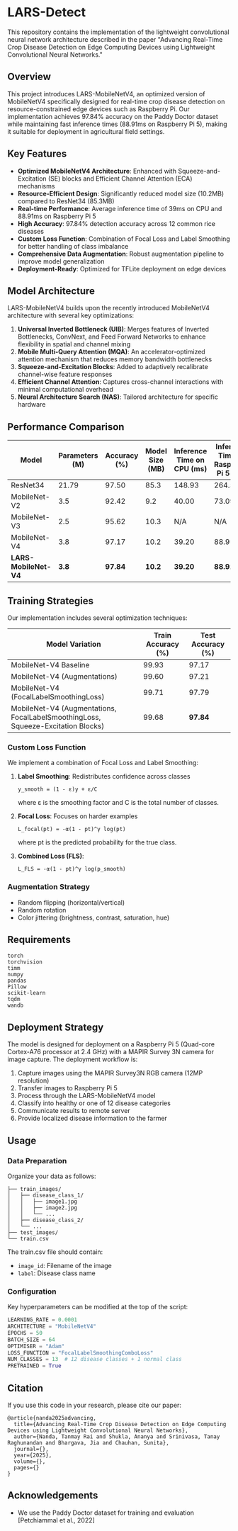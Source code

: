 # LARS-Detect

This repository contains the implementation of the lightweight convolutional neural network architecture described in the paper "Advancing Real-Time Crop Disease Detection on Edge Computing Devices using Lightweight Convolutional Neural Networks."

## Overview

This project introduces LARS-MobileNetV4, an optimized version of MobileNetV4 specifically designed for real-time crop disease detection on resource-constrained edge devices such as Raspberry Pi. Our implementation achieves 97.84% accuracy on the Paddy Doctor dataset while maintaining fast inference times (88.91ms on Raspberry Pi 5), making it suitable for deployment in agricultural field settings.

## Key Features

- **Optimized MobileNetV4 Architecture**: Enhanced with Squeeze-and-Excitation (SE) blocks and Efficient Channel Attention (ECA) mechanisms
- **Resource-Efficient Design**: Significantly reduced model size (10.2MB) compared to ResNet34 (85.3MB)
- **Real-time Performance**: Average inference time of 39ms on CPU and 88.91ms on Raspberry Pi 5
- **High Accuracy**: 97.84% detection accuracy across 12 common rice diseases
- **Custom Loss Function**: Combination of Focal Loss and Label Smoothing for better handling of class imbalance
- **Comprehensive Data Augmentation**: Robust augmentation pipeline to improve model generalization
- **Deployment-Ready**: Optimized for TFLite deployment on edge devices

## Model Architecture

LARS-MobileNetV4 builds upon the recently introduced MobileNetV4 architecture with several key optimizations:

1. **Universal Inverted Bottleneck (UIB)**: Merges features of Inverted Bottlenecks, ConvNext, and Feed Forward Networks to enhance flexibility in spatial and channel mixing
2. **Mobile Multi-Query Attention (MQA)**: An accelerator-optimized attention mechanism that reduces memory bandwidth bottlenecks
3. **Squeeze-and-Excitation Blocks**: Added to adaptively recalibrate channel-wise feature responses
4. **Efficient Channel Attention**: Captures cross-channel interactions with minimal computational overhead
5. **Neural Architecture Search (NAS)**: Tailored architecture for specific hardware

## Performance Comparison

| Model                 | Parameters (M) | Accuracy (%) | Model Size (MB) | Inference Time on CPU (ms) | Inference Time on Raspberry Pi 5 (ms) |
| --------------------- | -------------- | ------------ | --------------- | -------------------------- | ------------------------------------- |
| ResNet34              | 21.79          | 97.50        | 85.3            | 148.93                     | 264.50                                |
| MobileNet-V2          | 3.5            | 92.42        | 9.2             | 40.00                      | 73.09                                 |
| MobileNet-V3          | 2.5            | 95.62        | 10.3            | N/A                        | N/A                                   |
| MobileNet-V4          | 3.8            | 97.17        | 10.2            | 39.20                      | 88.91                                 |
| **LARS-MobileNet-V4** | **3.8**        | **97.84**    | **10.2**        | **39.20**                  | **88.91**                             |

## Training Strategies

Our implementation includes several optimization techniques:

| Model Variation                                                                  | Train Accuracy (%) | Test Accuracy (%) |
| -------------------------------------------------------------------------------- | ------------------ | ----------------- |
| MobileNet-V4 Baseline                                                            | 99.93              | 97.17             |
| MobileNet-V4 (Augmentations)                                                     | 99.60              | 97.21             |
| MobileNet-V4 (FocalLabelSmoothingLoss)                                           | 99.71              | 97.79             |
| MobileNet-V4 (Augmentations, FocalLabelSmoothingLoss, Squeeze-Excitation Blocks) | 99.68              | **97.84**         |

### Custom Loss Function

We implement a combination of Focal Loss and Label Smoothing:

1. **Label Smoothing**: Redistributes confidence across classes

   ```
   y_smooth = (1 - ε)y + ε/C
   ```

   where ε is the smoothing factor and C is the total number of classes.

2. **Focal Loss**: Focuses on harder examples

   ```
   L_focal(pt) = -α(1 - pt)^γ log(pt)
   ```

   where pt is the predicted probability for the true class.

3. **Combined Loss (FLS)**:
   ```
   L_FLS = -α(1 - pt)^γ log(p_smooth)
   ```

### Augmentation Strategy

- Random flipping (horizontal/vertical)
- Random rotation
- Color jittering (brightness, contrast, saturation, hue)

## Requirements

```
torch
torchvision
timm
numpy
pandas
Pillow
scikit-learn
tqdm
wandb
```

## Deployment Strategy

The model is designed for deployment on a Raspberry Pi 5 (Quad-core Cortex-A76 processor at 2.4 GHz) with a MAPIR Survey 3N camera for image capture. The deployment workflow is:

1. Capture images using the MAPIR Survey3N RGB camera (12MP resolution)
2. Transfer images to Raspberry Pi 5
3. Process through the LARS-MobileNetV4 model
4. Classify into healthy or one of 12 disease categories
5. Communicate results to remote server
6. Provide localized disease information to the farmer

## Usage

### Data Preparation

Organize your data as follows:

```
├── train_images/
│   ├── disease_class_1/
│   │   ├── image1.jpg
│   │   ├── image2.jpg
│   │   └── ...
│   ├── disease_class_2/
│   └── ...
├── test_images/
└── train.csv
```

The train.csv file should contain:

- `image_id`: Filename of the image
- `label`: Disease class name

### Configuration

Key hyperparameters can be modified at the top of the script:

```python
LEARNING_RATE = 0.0001
ARCHITECTURE = "MobileNetV4"
EPOCHS = 50
BATCH_SIZE = 64
OPTIMISER = "Adam"
LOSS_FUNCTION = "FocalLabelSmoothingComboLoss"
NUM_CLASSES = 13  # 12 disease classes + 1 normal class
PRETRAINED = True
```

## Citation

If you use this code in your research, please cite our paper:

```
@article{nanda2025advancing,
  title={Advancing Real-Time Crop Disease Detection on Edge Computing Devices using Lightweight Convolutional Neural Networks},
  author={Nanda, Tanmay Rai and Shukla, Ananya and Srinivasa, Tanay Raghunandan and Bhargava, Jia and Chauhan, Sunita},
  journal={},
  year={2025},
  volume={},
  pages={}
}
```

## Acknowledgements

- We use the Paddy Doctor dataset for training and evaluation [Petchiammal et al., 2022]
